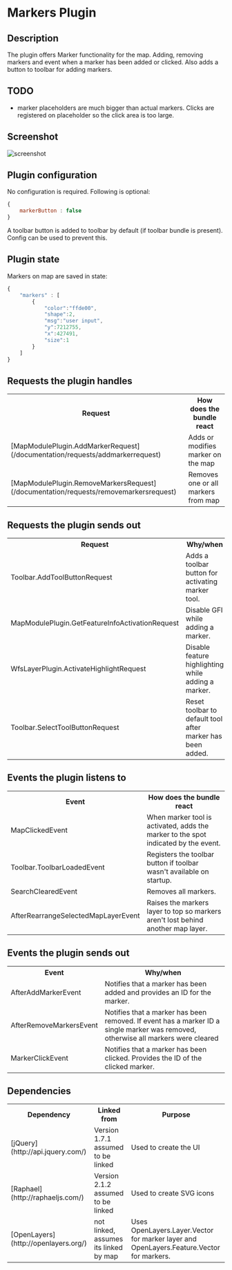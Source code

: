 # Markers Plugin

## Description

The plugin offers Marker functionality for the map. Adding, removing markers and event when a marker has been added or clicked.
Also adds a button to toolbar for adding markers.

## TODO

* marker placeholders are much bigger than actual markers. Clicks are registered on placeholder so the click area is too large.

## Screenshot

![screenshot](images/mapmodule-markerplugin.png)

## Plugin configuration


No configuration is required. Following is optional:
```javascript
{
    markerButton : false
}
```

A toolbar button is added to toolbar by default (if toolbar bundle is present). Config can be used to prevent this.

## Plugin state

Markers on map are saved in state:

```javascript
{
    "markers" : [
        {
            "color":"ffde00",
            "shape":2,
            "msg":"user input",
            "y":7212755,
            "x":427491,
            "size":1
        }
    ]
}
```

## Requests the plugin handles

<table class="table">
  <tr>
    <th>Request</th><th>How does the bundle react</th>
  </tr>
  <tr>
    <td>[MapModulePlugin.AddMarkerRequest](/documentation/requests/addmarkerrequest)</td><td>Adds or modifies marker on the map</td>
  </tr>
  <tr>
    <td>[MapModulePlugin.RemoveMarkersRequest](/documentation/requests/removemarkersrequest)</td><td>Removes one or all markers from map</td>
  </tr>
</table>

## Requests the plugin sends out

<table class="table">
  <tr>
    <th>Request</th><th>Why/when</th>
  </tr>
  <tr>
    <td> Toolbar.AddToolButtonRequest </td><td> Adds a toolbar button for activating marker tool. </td>
  </tr>
  <tr>
    <td> MapModulePlugin.GetFeatureInfoActivationRequest </td><td> Disable GFI while adding a marker. </td>
  </tr>
  <tr>
    <td> WfsLayerPlugin.ActivateHighlightRequest </td><td> Disable feature highlighting while adding a marker. </td>
  </tr>
  <tr>
    <td> Toolbar.SelectToolButtonRequest </td><td> Reset toolbar to default tool after marker has been added. </td>
  </tr>
</table>

## Events the plugin listens to

<table class="table">
  <tr>
    <th> Event </th><th> How does the bundle react</th>
  </tr>
  <tr>
    <td> MapClickedEvent </td><td> When marker tool is activated, adds the marker to the spot indicated by the event.</td>
  </tr>
  <tr>
    <td> Toolbar.ToolbarLoadedEvent </td><td> Registers the toolbar button if toolbar wasn't available on startup.</td>
  </tr>
  <tr>
    <td> SearchClearedEvent </td><td> Removes all markers.</td>
  </tr>
  <tr>
    <td> AfterRearrangeSelectedMapLayerEvent </td><td> Raises the markers layer to top so markers aren't lost behind another map layer.</td>
  </tr>
</table>

## Events the plugin sends out

<table class="table">
  <tr>
    <th>Event</th><th>Why/when</th>
  </tr>
  <tr>
    <td>AfterAddMarkerEvent</td><td> Notifies that a marker has been added and provides an ID for the marker. </td>
  </tr>
  <tr>
    <td>AfterRemoveMarkersEvent</td><td> Notifies that a marker has been removed. If event has a marker ID a single marker was removed, 
    otherwise all markers were cleared </td>
  </tr>
  <tr>
    <td>MarkerClickEvent</td><td> Notifies that a marker has been clicked. Provides the ID of the clicked marker. </td>
  </tr>
</table>

## Dependencies

<table class="table">
  <tr>
    <th>Dependency</th><th>Linked from</th><th>Purpose</th>
  </tr>
  <tr>
    <td> [jQuery](http://api.jquery.com/) </td>
    <td> Version 1.7.1 assumed to be linked </td>
    <td> Used to create the UI</td>
  </tr>
  <tr>
    <td> [Raphael](http://raphaeljs.com/) </td>
    <td> Version 2.1.2 assumed to be linked </td>
    <td> Used to create SVG icons </td>
  </tr>
  <tr>
    <td> [OpenLayers](http://openlayers.org/) </td>
    <td> not linked, assumes its linked by map </td>
    <td> Uses OpenLayers.Layer.Vector for marker layer and OpenLayers.Feature.Vector for markers.</td>
  </tr>
</table>
